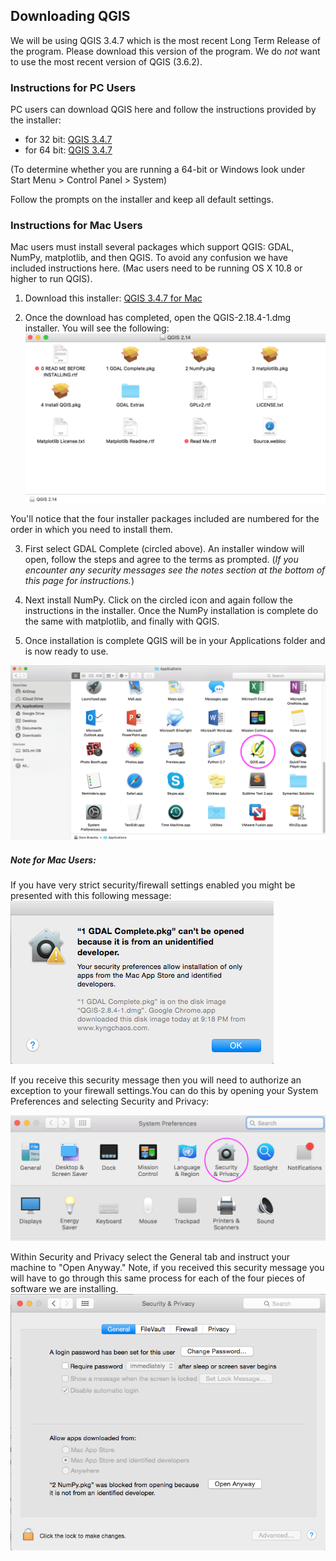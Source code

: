 ## Downloading QGIS

We will be using QGIS 3.4.7 which is the most recent Long Term Release of the program. Please download this version of the program. We do *not* want to use the most recent version of QGIS (3.6.2).

### Instructions for PC Users
PC users can download QGIS here and follow the instructions provided by the installer:

* for 32 bit: [QGIS 3.4.7](http://www.qgis.org/downloads/QGIS-OSGeo4W-2.18.19-1-Setup-x86_64.exe)
* for 64 bit: [QGIS 3.4.7](http://qgis.org/downloads/QGIS-OSGeo4W-3.4.7-1-Setup-x86_64.exe)

(To determine whether you are running a 64-bit or Windows look under Start Menu > Control Panel > System)

Follow the prompts on the installer and keep all default settings.

### Instructions for Mac Users
Mac users must install several packages which support QGIS: GDAL, NumPy, matplotlib, and then QGIS. To avoid any confusion we have included instructions here. (Mac users need to be running OS X 10.8 or higher to run QGIS).

1. Download this installer: [QGIS 3.4.7 for Mac](http://qgis.org/downloads/macOS/QGIS-macOS-3.4.7-1.dmg)

2. Once the download has completed, open the QGIS-2.18.4-1.dmg installer. You will see the following:
 ![img](https://github.com/CenterForSpatialResearch/MappingForTheUrbanHumanities_2017/blob/master/Resources/Images/InstallMac01-a.png)

 You'll notice that the four installer packages included are numbered for the order in which you need to install them.

3. First select GDAL Complete (circled above). An installer window will open, follow the steps and agree to the terms as prompted. (*If you encounter any security messages see the notes section at the bottom of this page for instructions.*)

4. Next install NumPy. Click on the circled icon and again follow the instructions in the installer. Once the NumPy installation is complete do the same with matplotlib, and finally with QGIS.

5. Once installation is complete QGIS will be in your Applications folder and is now ready to use.

![img](https://github.com/CenterForSpatialResearch/MappingForTheUrbanHumanities/blob/master/Resources/Images/InstallMac11.png)

##### Note for Mac Users:
If you have very strict security/firewall settings enabled you might be presented with this following message:
  ![img](https://github.com/CenterForSpatialResearch/MappingForTheUrbanHumanities/blob/master/Resources/Images/InstallMac02.png)

 If you receive this security message then you will need to authorize an exception to your firewall settings.You can do this by opening your System Preferences and selecting Security and Privacy:

  ![img](https://github.com/CenterForSpatialResearch/MappingForTheUrbanHumanities/blob/master/Resources/Images/InstallMac03.png)

 Within Security and Privacy select the General tab and instruct your machine to "Open Anyway." Note, if you received this security message you will have to go through this same process for each of the four pieces of software we are installing. 
 	![img](https://github.com/CenterForSpatialResearch/MappingForTheUrbanHumanities/blob/master/Resources/Images/InstallMac07.png)
